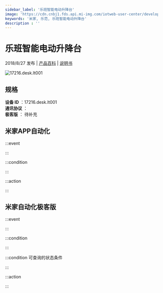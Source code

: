 ```yaml
---
sidebar_label: '乐班智能电动升降台'
image: 'https://cdn.cnbj1.fds.api.mi-img.com/iotweb-user-center/developer_1679070103287mHbAaEGR.png?GalaxyAccessKeyId=AKVGLQWBOVIRQ3XLEW&Expires=9223372036854775807&Signature=hhQ+3ug6T9TL3JlckTWLHFLq9tU='
keywords: '米家, 乐范, 乐班智能电动升降台'
description : ''
---
```

# 乐班智能电动升降台

2018/8/27 发布 | [产品百科](https://home.mi.com/webapp/content/baike/product/index.html?model=17216.desk.lt001/) | [说明书](https://home.mi.com/views/introduction.html?model=17216.desk.lt001&region=cn)

![17216.desk.lt001](https://cdn.cnbj1.fds.api.mi-img.com/iotweb-user-center/developer_1679070103287mHbAaEGR.png?GalaxyAccessKeyId=AKVGLQWBOVIRQ3XLEW&Expires=9223372036854775807&Signature=hhQ+3ug6T9TL3JlckTWLHFLq9tU=)

## 规格  
> 
**设备 ID** ：17216.desk.lt001  
**通讯协议** ：  
**极客版**  ： 待补充 


## 米家APP自动化  

:::event  

:::

:::condition  

:::

:::action   

:::

## 米家自动化极客版  

:::event  

:::

:::condition  

:::

:::condition 可查询的状态条件  

:::

:::action  

:::

        
